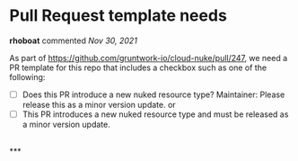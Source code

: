 # Pull Request template needs

**rhoboat** commented *Nov 30, 2021*

As part of https://github.com/gruntwork-io/cloud-nuke/pull/247, we need a PR template for this repo that includes a checkbox such as one of the following:

- [ ] Does this PR introduce a new nuked resource type? Maintainer: Please release this as a minor version update.
or
- [ ] This PR introduces a new nuked resource type and must be released as a minor version update.
<br />
***


